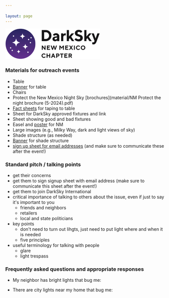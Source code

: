 ```yaml
---

layout: page
---
```



![logo](../logo.png)


### Materials for outreach events

- Table
- [Banner](material/banner_logo.pdf) for table
- Chairs
- Protect the New Mexico Night Sky [brochures](material/NM Protect the night brochure (5-2024).pdf)
- [Fact sheets](https://darksky.org/resources/public-outreach-materials/) for taping to table
- Sheet for DarkSky approved fixtures and link
- Sheet showing good and bad fixtures
- Easel and [poster](material/poster_small.pdf) for NM
- Large images (e.g., Milky Way, dark and light views of sky)
- Shade structure (as needed)
- [Banner](material/banner_logo.pdf) for shade structure
- [sign up sheet for email addresses](material/emaillist.pdf) (and make sure to communicate these after the event!)


### Standard pitch / talking points

- get their concerns
- get them to sign signup sheet with email address (make sure to communicate this sheet after the event!)
- get them to join DarkSky International
- critical importance of talking to others about the issue, even if just to say it's important to you
  - friends and neighbors
  - retailers
  - local and state politicians
- key points 
  - don't need to turn out lihgts, just need to put light where and when it is needed
  - five principles
- useful terminology for talking with people
  - glare
  - light trespass



### Frequently asked questions and appropriate responses

- My neighbor has bright lights that bug me:

- There are city lights near my home that bug me:
